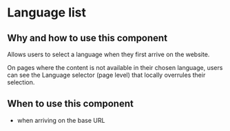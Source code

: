 # Language list

## Why and how to use this component

Allows users to select a language when they first arrive on the website.

On pages where the content is not available in their chosen language, users can
see the Language selector (page level) that locally overrules their selection.

## When to use this component

- when arriving on the base URL
